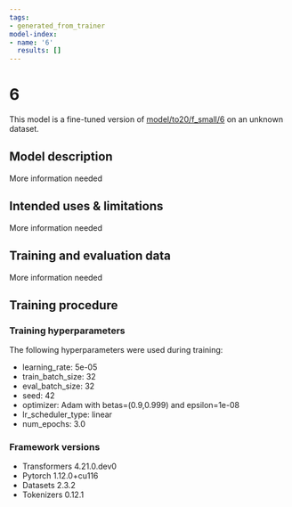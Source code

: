 ```yaml
---
tags:
- generated_from_trainer
model-index:
- name: '6'
  results: []
---
```


<!-- This model card has been generated automatically according to the information the Trainer had access to. You
should probably proofread and complete it, then remove this comment. -->

# 6

This model is a fine-tuned version of [model/to20/f_small/6](https://huggingface.co/model/to20/f_small/6) on an unknown dataset.

## Model description

More information needed

## Intended uses & limitations

More information needed

## Training and evaluation data

More information needed

## Training procedure

### Training hyperparameters

The following hyperparameters were used during training:
- learning_rate: 5e-05
- train_batch_size: 32
- eval_batch_size: 32
- seed: 42
- optimizer: Adam with betas=(0.9,0.999) and epsilon=1e-08
- lr_scheduler_type: linear
- num_epochs: 3.0

### Framework versions

- Transformers 4.21.0.dev0
- Pytorch 1.12.0+cu116
- Datasets 2.3.2
- Tokenizers 0.12.1

